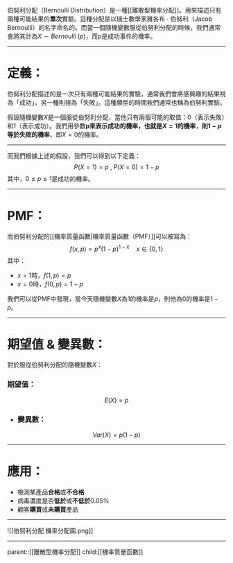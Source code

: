 伯努利分配（Bernoulli Distribution）是一種[[離散型機率分配]]。用來描述只有兩種可能結果的**單次**實驗。這種分配是以瑞士數學家雅各布 · 伯努利（Jacob Bernoulli）的名字命名的。而當一個隨機變數服從伯努利分配的時候，我們通常會將其計為$X\sim Bernoulli\;(p)$，而p是成功事件的機率。
- - -
# 定義：
伯努利分配描述的是一次只有兩種可能結果的實驗，通常我們會將感興趣的結果視為「成功」，另一種則視為「失敗」。這種類型的時間我們通常也稱為伯努利實驗。

假設隨機變數$X$是一個服從伯努利分配，當他只有兩個可能的取值：0（表示失敗）和1（表示成功）。我們用參數**p來表示成功的機率，也就是$X=1$的機率**，**則$1-p$等於失敗的機率**，即$X=0$的機率。
- - -
而我們根據上述的假設，我們可以得到以下定義：
$$
P(X=1)=p\;,\;P(X=0)=1-p
$$
其中，$0\leq p \leq 1$是成功的機率。
- - -
# PMF：
而伯努利分配的[[機率質量函數|機率質量函數（PMF）]]可以被寫為：
$$
f(x,p)=p^x(1-p)^{1-x} \quad x\in \lbrace0,1\rbrace
$$
其中：
- $x=1$時，$f(1,p)=p$
- $x=0$時，$f(0,p)=1-p$

我們可以從PMF中發現，當今天隨機變數$X$為1的機率是$p$，則他為0的機率是$1-p$。
- - -
# 期望值 & 變異數：
對於服從伯努利分配的隨機變數$X$：
### 期望值：
$$
E(X)=p
$$
- ### 變異數：
$$
Var(X)=p(1-p)
$$
- - -
# 應用：
- 檢測某產品**合格**或**不合格**
- 病毒濃度是否**低於**或**不低於**0.05%
- 顧客**購買**或**未購買**產品
- - -
  ![[伯努利分配 機率分配圖.png]]
- - -
parent::[[離散型機率分配]]
child:[[機率質量函數]]